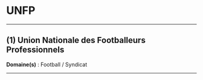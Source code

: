 # UNFP

--------------------

## (1) Union Nationale des Footballeurs Professionnels

**Domaine(s)** : Football / Syndicat

--------------------